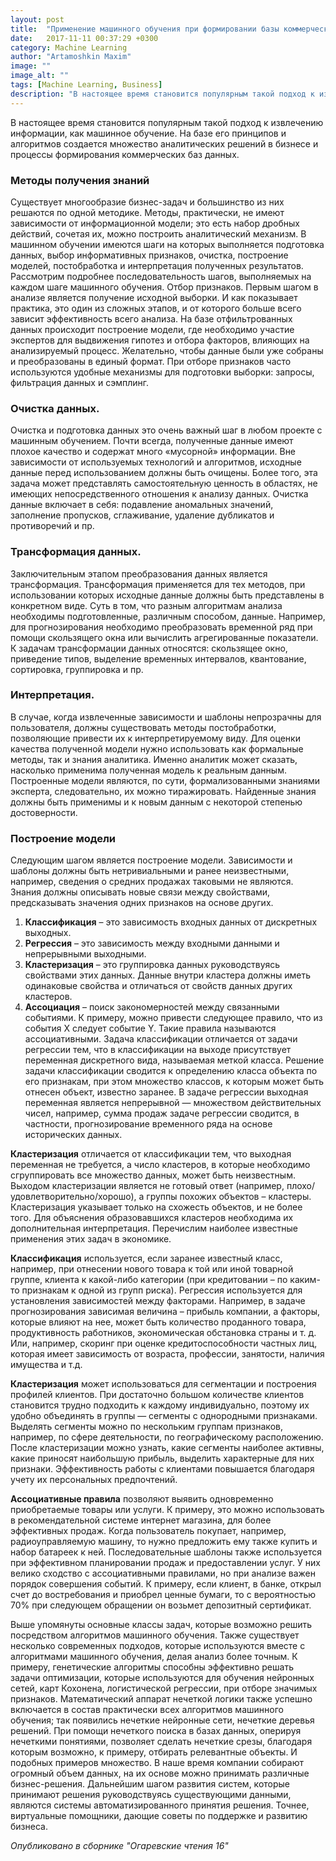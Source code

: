 ```yaml
---
layout: post
title:  "Применение машинного обучения при формировании базы коммерческого назначения"
date:   2017-11-11 00:37:29 +0300
category: Machine Learning
author: "Artamoshkin Maxim"
image: ""
image_alt: ""
tags: [Machine Learning, Business]
description: "В настоящее время становится популярным такой подход к извлечению информации, как машинное обучение. На базе его принципов и алгоритмов создается множество аналитических решений в бизнесе и процессы формирования коммерческих баз данных."
---
```


В настоящее время становится популярным такой подход к извлечению информации, как машинное обучение. На базе его принципов и алгоритмов создается множество аналитических решений в бизнесе и процессы формирования коммерческих баз данных.<!-- more -->
### Методы получения знаний ###
Существует многообразие бизнес-задач и большинство из них решаются по одной методике. Методы, практически, не имеют зависимости от информационной модели; это есть набор дробных действий, сочетая их, можно построить аналитический механизм. В машинном обучении имеются шаги на которых выполняется подготовка данных, выбор информативных признаков, очистка, построение моделей, постобработка и интерпретация полученных результатов.
Рассмотрим подробнее последовательность шагов, выполняемых на каждом шаге машинного обучения.
Отбор признаков. Первым шагом в анализе является получение исходной выборки. И как показывает практика, это один из сложных этапов, и от которого больше всего зависит эффективность всего анализа. На базе отфильтрованных данных происходит построение модели, где необходимо участие экспертов для выдвижения гипотез и отбора факторов, влияющих на анализируемый процесс. Желательно, чтобы данные были уже собраны и преобразованы в единый формат. При отборе признаков часто используются удобные механизмы для подготовки выборки: запросы, фильтрация данных и сэмплинг.
### Очистка данных.  ###
Очистка и подготовка данных это очень важный шаг в любом проекте с машинным обучением. Почти всегда, полученные данные имеют плохое качество и содержат много «мусорной» информации. Вне зависимости от используемых технологий и алгоритмов, исходные данные перед использованием должны быть очищены. Более того, эта задача может представлять самостоятельную ценность в областях, не имеющих непосредственного отношения к анализу данных. Очистка данные включает в себя: подавление аномальных значений, заполнение пропусков, сглаживание, удаление дубликатов и противоречий и пр.
### Трансформация данных.   ###
Заключительным этапом преобразования данных является трансформация. Трансформация применяется для тех методов, при использовании которых исходные данные должны быть представлены в конкретном виде. Суть в том, что разным алгоритмам анализа необходимы подготовленные, различным способом, данные. Например, для прогнозирования необходимо преобразовать временной ряд при помощи скользящего окна или вычислить агрегированные показатели. К задачам трансформации данных относятся: скользящее окно, приведение типов, выделение временных интервалов, квантование, сортировка, группировка и пр. 
### Интерпретация.  ###
В случае, когда извлеченные зависимости и шаблоны непрозрачны для пользователя, должны существовать методы постобработки, позволяющие привести их к интерпретируемому виду. Для оценки качества полученной модели нужно использовать как формальные методы, так и знания аналитика. Именно аналитик может сказать, насколько применима полученная модель к реальным данным. Построенные модели являются, по сути, формализованными знаниями эксперта, следовательно, их можно тиражировать. Найденные знания должны быть применимы и к новым данным с некоторой степенью достоверности.
### Построение модели ###
Следующим шагом является построение модели. 
Зависимости и шаблоны должны быть нетривиальными и ранее неизвестными, например, сведения о средних продажах таковыми не являются. Знания должны описывать новые связи между свойствами, предсказывать значения одних признаков на основе других. 
1.	**Классификация** – это зависимость входных данных от дискретных выходных.
2.	**Регрессия** – это зависимость между входными данными и непрерывными выходными.
3.	**Кластеризация** – это группировка данных руководствуясь свойствами этих данных. Данные внутри кластера должны иметь одинаковые свойства и отличаться от свойств данных других кластеров. 
4.	**Ассоциация** – поиск закономерностей между связанными событиями. К примеру, можно привести следующее правило, что из события X следует событие Y. Такие правила называются ассоциативными. 
Задача классификации отличается от задачи регрессии тем, что в классификации на выходе присутствует переменная дискретного вида, называемая меткой класса. Решение задачи классификации сводится к определению класса объекта по его признакам, при этом множество классов, к которым может быть отнесен объект, известно заранее. В задаче регрессии выходная переменная является непрерывной — множеством действительных чисел, например, сумма продаж задаче регрессии сводится, в частности, прогнозирование временного ряда на основе исторических данных.

**Кластеризация** отличается от классификации тем, что выходная переменная не требуется, а число кластеров, в которые необходимо сгруппировать все множество данных, может быть неизвестным. Выходом кластеризации является не готовый ответ (например, плохо/удовлетворительно/хорошо), а группы похожих объектов – кластеры. Кластеризация указывает только на схожесть объектов, и не более того. Для объяснения образовавшихся кластеров необходима их дополнительная интерпретация.
Перечислим наиболее известные применения этих задач в экономике.

**Классификация** используется, если заранее известный класс, например, при отнесении нового товара к той или иной товарной группе, клиента к какой-либо категории (при кредитовании – по каким-то признакам к одной из групп риска).
 Регрессия используется для установления зависимостей между факторами. Например, в задаче прогнозирования зависимая величина – прибыль компании, а факторы, которые влияют на нее, может быть количество проданного товара, продуктивность работников, экономическая обстановка страны и т. д. Или, например, скоринг при оценке кредитоспособности частных лиц, которая имеет зависимость от возраста, профессии, занятости, наличия имущества и т.д. 

 **Кластеризация** может использоваться для сегментации и построения профилей клиентов. При достаточно большом количестве клиентов становится трудно подходить к каждому индивидуально, поэтому их удобно объединять в группы — сегменты с однородными признаками. Выделять сегменты можно по нескольким группам признаков, например, по сфере деятельности, по географическому расположению. После кластеризации можно узнать, какие сегменты наиболее активны, какие приносят наибольшую прибыль, выделить характерные для них признаки. Эффективность работы с клиентами повышается благодаря учету их персональных предпочтений. 

 **Ассоциативные правила** позволяют выявить одновременно приобретаемые товары или услуги. К примеру, это можно использовать в рекомендательной системе интернет магазина, для более эффективных продаж. Когда пользователь покупает, например, радиоуправляемую машину, то нужно предложить ему также купить и набор батареек к ней. Последовательные шаблоны также используется при эффективном планировании продаж и предоставлении услуг. У них велико сходство с ассоциативными правилами, но при анализе важен порядок совершения событий. К примеру, если клиент, в банке, открыл счет до востребования и приобрел ценные бумаги, то с вероятностью 70% при следующем обращении он возьмет депозитный сертификат.

Выше упомянуты основные классы задач, которые возможно решить посредством алгоритмов машинного обучения. Также существует несколько современных подходов, которые используются вместе с алгоритмами машинного обучения, делая анализ более точным. К примеру, генетические алгоритмы способны эффективно решать задачи оптимизации, которые используются для обучения нейронных сетей, карт Кохонена, логистической регрессии, при отборе значимых признаков. Математический аппарат нечеткой логики также успешно включается в состав практически всех алгоритмов машинного обучения; так появились нечеткие нейронные сети, нечеткие деревья решений. При помощи нечеткого поиска в базах данных, оперируя нечеткими понятиями, позволяет сделать нечеткие срезы, благодаря которым возможно, к примеру, отбирать релевантные объекты. И подобных примеров множество.
В наше время компании собирают огромный объем данных, на их основе можно принимать различные бизнес-решения. Дальнейшим шагом развития систем, которые принимают решения руководствуясь существующими данными, являются системы автоматизированного принятия решения. Точнее, виртуальные помощники, дающие советы по поддержке и развитию бизнеса.

*Опубликовано в сборнике "Огаревские чтения 16"*
